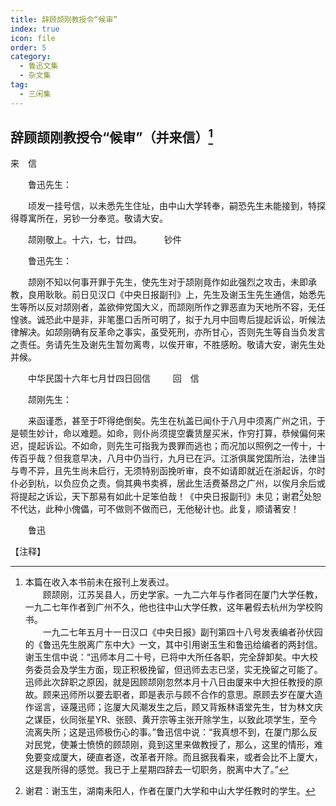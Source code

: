 ```yaml
---
title: 辞顾颉刚教授令“候审”
index: true
icon: file
order: 5
category:
  - 鲁迅文集
  - 杂文集
tag:  
  - 三闲集
---
```


## 辞顾颉刚教授令“候审”（并来信）[^①]

来　信

　　鲁迅先生：

　　顷发一挂号信，以未悉先生住址，由中山大学转奉，嗣恐先生未能接到，特探得尊寓所在，另钞一分奉览。敬请大安。

　　颉刚敬上。十六，七，廿四。
　　
钞件

　　鲁迅先生：

　　颉刚不知以何事开罪于先生，使先生对于颉刚竟作如此强烈之攻击，未即承教，良用耿耿。前日见汉口《中央日报副刊》上，先生及谢玉生先生通信，始悉先生等所以反对颉刚者，盖欲伸党国大义，而颉刚所作之罪恶直为天地所不容，无任惶骇。诚恐此中是非，非笔墨口舌所可明了，拟于九月中回粤后提起诉讼，听候法律解决。如颉刚确有反革命之事实，虽受死刑，亦所甘心，否则先生等自当负发言之责任。务请先生及谢先生暂勿离粤，以俟开审，不胜感盼。敬请大安，谢先生处并候。

　　中华民国十六年七月廿四日回信
　　
回　信

　　颉刚先生：

　　来函谨悉，甚至于吓得绝倒矣。先生在杭盖已闻仆于八月中须离广州之讯，于是顿生妙计，命以难题。如命，则仆尚须提空囊赁屋买米，作穷打算，恭候偏何来迟，提起诉讼。不如命，则先生可指我为畏罪而逃也；而况加以照例之一传十，十传百乎哉？但我意早决，八月中仍当行，九月已在沪。江浙俱属党国所治，法律当与粤不异，且先生尚未启行，无须特别函挽听审，良不如请即就近在浙起诉，尔时仆必到杭，以负应负之责。倘其典书卖裤，居此生活费綦昂之广州，以俟月余后或将提起之诉讼，天下那易有如此十足笨伯哉！《中央日报副刊》未见；谢君[^②]处恕不代达，此种小傀儡，可不做则不做而已，无他秘计也。此复，顺请著安！

　　鲁迅

【注释】

[^①]:本篇在收入本书前未在报刊上发表过。  
    　　顾颉刚，江苏吴县人，历史学家。一九二六年与作者同在厦门大学任教，一九二七年作者到广州不久，他也往中山大学任教，这年暑假去杭州为学校购书。  
    　　一九二七年五月十一日汉口《中央日报》副刊第四十八号发表编者孙伏园的《鲁迅先生脱离广东中大》一文，其中引用谢玉生和鲁迅给编者的两封信。谢玉生信中说：“迅师本月二十号，已将中大所任各职，完全辞卸矣。中大校务委员会及学生方面，现正积极挽留，但迅师去志已坚，实无挽留之可能了。迅师此次辞职之原因，就是因顾颉刚忽然本月十八日由厦来中大担任教授的原故。顾来迅师所以要去职者，即是表示与顾不合作的意思。原顾去岁在厦大造作谣言，诬蔑迅师；迄厦大风潮发生之后，顾又背叛林语堂先生，甘为林文庆之谋臣，伙同张星YR、张颐、黄开宗等主张开除学生，以致此项学生，至今流离失所；这是迅师极伤心的事。”鲁迅信中说：“我真想不到，在厦门那么反对民党，使兼士愤愤的顾颉刚，竟到这里来做教授了，那么，这里的情形，难免要变成厦大，硬直者逐，改革者开除。而且据我看来，或者会比不上厦大，这是我所得的感觉。我已于上星期四辞去一切职务，脱离中大了。”

[^②]:谢君：谢玉生，湖南耒阳人，作者在厦门大学和中山大学任教时的学生。
